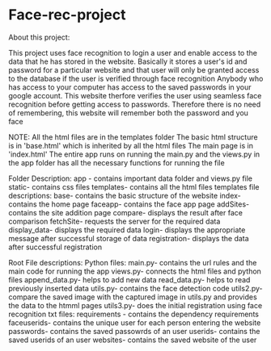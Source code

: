 # Face-rec-project

About this project:

This project uses face recognition to login a user and enable access to the data that he has stored in the website. 
Basically it stores a user's id and password for a particular website and that user will only be granted access to the database if the user is 
verified through face recognition
Anybody who has access to your computer has access to the saved passwords in your google account. This website therfore verifies the user using seamless 
face recognition before getting access to passwords. Therefore there is no need of remembering, this website will remember both the password and you face

NOTE:
All the html files are in the templates folder
The basic html structure is in 'base.html' which is inherited by all the html files
The main page is in 'index.html'
The entire app runs on running the main.py and the views.py in the app folder has all the necessary functions for running the file

Folder Description:
app - contains important data folder and views.py file
static- contains css files
templates- contains all the html files
  templates file descriptions:
      base- contains the basic structure of the website
      index- contains the home page
      faceapp- contains the face app page
      addSites- contains the site addition page
      compare- displays the result after face comparison 
      fetchSite- requests the server for the required data 
      display_data- displays the required data
      login- displays the appropriate message after successful storage of data
      registration- displays the data after successful registration
      
  
  
Root File descriptions:
Python files:
  main.py- contains the url rules and the main code for running the app
  views.py- connects the html files and python files
  append_data.py- helps to add new data
  read_data.py- helps to read previously inserted data
  utils.py- contains the face detection code
  utils2.py- compare the saved image with the captured image in utils.py and provides the data to the htmml pages 
  utils3.py- does the initial registration using face recognition
txt files:
  requirements - contains the dependency requirements
  faceuserids- contains the unique user for each person entering the website
  passwords- contains the saved passowrds of an user
  userids- contains the saved userids of an user
  websites- contains the saved website of the user
  


